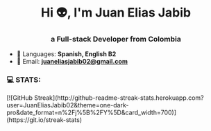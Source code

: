 <h1 align="center">Hi 👽, I'm Juan Elias Jabib  </h1>
<h3 align="center"> a Full-stack Developer from Colombia </h3>

- 💬 Languages: **Spanish, English B2**
- 💌 Email: **juaneliasjabib02@gmail.com**

<h3 align="left">💻 STATS:</h3>
[![GitHub Streak](http://github-readme-streak-stats.herokuapp.com?user=JuanEliasJabib02&theme=one-dark-pro&date_format=n%2Fj%5B%2FY%5D&card_width=700)](https://git.io/streak-stats)
